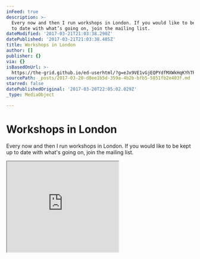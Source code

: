 ```yaml
---
inFeed: true
description: >-
  Every now and then I run workshops in London. If you would like to be kept up
  to date with what’s going on, join the mailing list.
dateModified: '2017-03-21T21:03:38.290Z'
datePublished: '2017-03-21T21:03:38.485Z'
title: Workshops in London
author: []
publisher: {}
via: {}
isBasedOnUrl: >-
  https://the-grid.github.io/ed-userhtml/?g=eJx9VE1vGjEQPYdfMXWkHqKYhTRJE2CpaJsqlZITlXpEXnt218Jrb20vJa3632t7gXxU6QnwvJl58-YNszeUwkespIZ7JtWnWjYtLGWluxa-GNsApfPBTEm9htpimZMs40JT2bAK3bAJKTymDLlpMmwKFNwIzJySDR2PVu-H3DkCFlVOnH9Q6GpET8A_tJgTj1ufRUDokKL_vh8dN3yV6q5cIvW7YHxdWdNpMTkuy3IKXCGzE4Wln0JptJ-Mz9st3KLaoJecnS6sZOrUMe2oQytDxp_BUXYCCyHgwXQWzM-ns5dx6J6N2aC1UqCDoE6COukRHgcBY2PI19LtUgpl-Ho4OAKA7xjmDrI0qAU0ZiN11SMTBlh49TVCG0AoYvDTcglJaG9S5PZm8RlM2Xe-_XZ_B6VUOISTbDDLUrugm5AbkCInL2SKkqZJGPfS6Li2UJIaWzEtf7H4Nuzc-GKopPO0YTqsM-3QdYXjVhaYtcb5D10-OsfyAsX4kl2N2PgaL99dcjFi4uwta9ppaH2Gpbgurq6uzwg06GsT2MRcsuNFEy-Bgh5q00iNgGYN_h_BFXMuJxumpGAeg3GYrdDnZFUoptehhNnH5oOgObymxyqUNUpFR80UK1DFPUcU0pv7xdc7Ml_uW0f5o-LR23EtUaFZlpJittRt53dGxYghECh04dd-oL7gnvsO03Pad4NWMY61UQLtDgJMCIv9tfzopEWxmygeqEWmoEXTBou52nRKhMl99IPqPRVcGA2F2xa5h8qYaK7A3gEFYRLYYjAh9vDgWyvdujd7EYK9Si4e-0HGZLG0Sxn9MgFWOKM6j1OI1zYBejEajdrtlAALN0ZrGXYYrOZth2T-TKh40Xt5itWrllo99ZJnhdQCtzmh40eN57MscHvCcidz-hd40TW4qZH-kHvY8J6Je3x41aqHPRad90Y_799_nWVRxviZfg7ixm7izT-3YND2L7c807I
sourcePath: _posts/2017-03-20-d8ee1b5d-359a-4b2b-bfb5-5851fb2e403f.md
starred: false
datePublishedOriginal: '2017-03-20T22:05:02.029Z'
_type: MediaObject

---
```

# Workshops in London

Every now and then I run workshops in London. If you would like to be kept up to date with what's going on, join the mailing list.

<iframe src="https://the-grid.github.io/ed-userhtml/?g=eJx9VE1vGjEQPYdfMXWkHqKYhTRJE2CpaJsqlZITlXpEXnt218Jrb20vJa3632t7gXxU6QnwvJl58-YNszeUwkespIZ7JtWnWjYtLGWluxa-GNsApfPBTEm9htpimZMs40JT2bAK3bAJKTymDLlpMmwKFNwIzJySDR2PVu-H3DkCFlVOnH9Q6GpET8A_tJgTj1ufRUDokKL_vh8dN3yV6q5cIvW7YHxdWdNpMTkuy3IKXCGzE4Wln0JptJ-Mz9st3KLaoJecnS6sZOrUMe2oQytDxp_BUXYCCyHgwXQWzM-ns5dx6J6N2aC1UqCDoE6COukRHgcBY2PI19LtUgpl-Ho4OAKA7xjmDrI0qAU0ZiN11SMTBlh49TVCG0AoYvDTcglJaG9S5PZm8RlM2Xe-_XZ_B6VUOISTbDDLUrugm5AbkCInL2SKkqZJGPfS6Li2UJIaWzEtf7H4Nuzc-GKopPO0YTqsM-3QdYXjVhaYtcb5D10-OsfyAsX4kl2N2PgaL99dcjFi4uwta9ppaH2Gpbgurq6uzwg06GsT2MRcsuNFEy-Bgh5q00iNgGYN_h_BFXMuJxumpGAeg3GYrdDnZFUoptehhNnH5oOgObymxyqUNUpFR80UK1DFPUcU0pv7xdc7Ml_uW0f5o-LR23EtUaFZlpJittRt53dGxYghECh04dd-oL7gnvsO03Pad4NWMY61UQLtDgJMCIv9tfzopEWxmygeqEWmoEXTBou52nRKhMl99IPqPRVcGA2F2xa5h8qYaK7A3gEFYRLYYjAh9vDgWyvdujd7EYK9Si4e-0HGZLG0Sxn9MgFWOKM6j1OI1zYBejEajdrtlAALN0ZrGXYYrOZth2T-TKh40Xt5itWrllo99ZJnhdQCtzmh40eN57MscHvCcidz-hd40TW4qZH-kHvY8J6Je3x41aqHPRad90Y_799_nWVRxviZfg7ixm7izT-3YND2L7c807I" height="244" style=""></iframe>